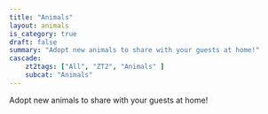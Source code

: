 ```yaml
---
title: "Animals"
layout: animals
is_category: true
draft: false
summary: "Adopt new animals to share with your guests at home!"
cascade:
    zt2tags: ["All", "ZT2", "Animals" ]
    subcat: "Animals"
---
```


Adopt new animals to share with your guests at home!